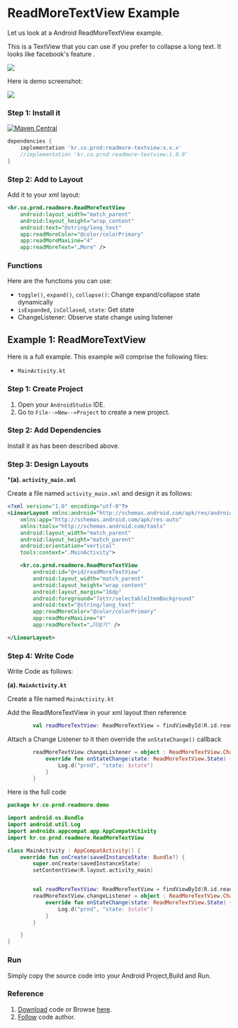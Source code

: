# ReadMoreTextView Example


Let us look at a Android ReadMoreTextView example.

This is a TextView that you can use if you prefer to collapse a long text.   It looks like facebook's feature .

![](https://github.com/PRNDcompany/ReadMoreTextView/raw/master/arts/facebook.png)
    
Here is demo screenshot:

![](https://github.com/PRNDcompany/ReadMoreTextView/raw/master/arts/sample1.gif) 

### Step 1: Install it

[![Maven Central](https://camo.githubusercontent.com/1c58d02359118876b16c60b0c06e15fb9ff328d8d958e4996f29f186f1fe0d24/68747470733a2f2f696d672e736869656c64732e696f2f6d6176656e2d63656e7472616c2f762f6b722e636f2e70726e642f726561646d6f72652d74657874766965772e7376673f6c6162656c3d4d6176656e25323043656e7472616c)](https://search.maven.org/search?q=g:%22kr.co.prnd%22%20AND%20a:%readmore-textview%22)

```groovy
dependencies {
    implementation 'kr.co.prnd:readmore-textview:x.x.x'
    //implementation 'kr.co.prnd:readmore-textview:1.0.0'    
}

```


### Step 2: Add to Layout
  
Add it to your xml layout:

```xml
<kr.co.prnd.readmore.ReadMoreTextView
    android:layout_width="match_parent"
    android:layout_height="wrap_content"
    android:text="@string/long_text"
    app:readMoreColor="@color/colorPrimary"
    app:readMoreMaxLine="4"
    app:readMoreText="…More" />
```

### Functions

Here are the functions you can use:

*   `toggle()`, `expand()`, `collapse()`: Change expand/collapse state dynamically
*   `isExpanded`, `isCollased`, `state`: Get state
*   ChangeListener: Observe state change using listener

## Example 1: ReadMoreTextView

Here is a full example. This example will comprise the following files:

- `MainActivity.kt`

### Step 1: Create Project

1. Open your `AndroidStudio` IDE.
2. Go to `File-->New-->Project` to create a new project.

### Step 2: Add Dependencies

Install it as has been described above.

### Step 3: Design Layouts

***(a). `activity_main.xml`**

Create a file named `activity_main.xml` and design it as follows:

```xml
<?xml version="1.0" encoding="utf-8"?>
<LinearLayout xmlns:android="http://schemas.android.com/apk/res/android"
    xmlns:app="http://schemas.android.com/apk/res-auto"
    xmlns:tools="http://schemas.android.com/tools"
    android:layout_width="match_parent"
    android:layout_height="match_parent"
    android:orientation="vertical"
    tools:context=".MainActivity">

    <kr.co.prnd.readmore.ReadMoreTextView
        android:id="@+id/readMoreTextView"
        android:layout_width="match_parent"
        android:layout_height="wrap_content"
        android:layout_margin="16dp"
        android:foreground="?attr/selectableItemBackground"
        android:text="@string/long_text"
        app:readMoreColor="@color/colorPrimary"
        app:readMoreMaxLine="4"
        app:readMoreText="…더보기" />

</LinearLayout>
```

### Step 4: Write Code

Write Code as follows:

**(a). `MainActivity.kt`**

Create a file named `MainActivity.kt`

 Add the ReadMoreTextView in your xml layout then reference

```kotlin
        val readMoreTextView: ReadMoreTextView = findViewById(R.id.readMoreTextView)
```

 Attach a Change Listener to it then override the `onStateChange()` callback

```kotlin
        readMoreTextView.changeListener = object : ReadMoreTextView.ChangeListener {
            override fun onStateChange(state: ReadMoreTextView.State) {
                Log.d("prnd", "state: $state")
            }
        }
```


Here is the full code

```kotlin
package kr.co.prnd.readmore.demo

import android.os.Bundle
import android.util.Log
import androidx.appcompat.app.AppCompatActivity
import kr.co.prnd.readmore.ReadMoreTextView

class MainActivity : AppCompatActivity() {
    override fun onCreate(savedInstanceState: Bundle?) {
        super.onCreate(savedInstanceState)
        setContentView(R.layout.activity_main)


        val readMoreTextView: ReadMoreTextView = findViewById(R.id.readMoreTextView)
        readMoreTextView.changeListener = object : ReadMoreTextView.ChangeListener {
            override fun onStateChange(state: ReadMoreTextView.State) {
                Log.d("prnd", "state: $state")
            }
        }

    }
}
```

### Run

Simply copy the source code into your Android Project,Build and Run. 

### Reference

1. [Download](https://github.com/PRNDcompany/ReadMoreTextView-master/archive/refs/heads/master.zip) code or Browse [here](https://github.com/PRNDcompany/ReadMoreTextView-master).
2. [Follow](https://github.com/PRNDcompany/) code author.


